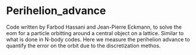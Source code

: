 # Perihelion_advance
Code written by Farbod Hassani and Jean-Pierre Eckmann, to solve the eom for a particle orbitting around a central object on a lattice. Similar to what is done in N-body codes.
Here we measure the perihelion advance to quantify the error on the orbit due to the discretization methos.
